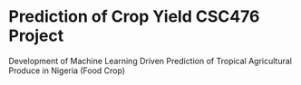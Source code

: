 # Prediction of Crop Yield CSC476 Project
 Development of Machine Learning Driven Prediction of Tropical Agricultural Produce in Nigeria (Food Crop)
